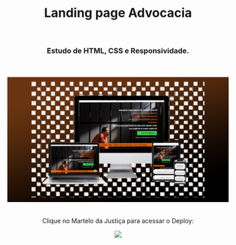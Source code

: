 <h1 align="center">
  Landing page Advocacia</h1>
<br>
<h3 align="center">Estudo de HTML, CSS e Responsividade.</h3>
<br>
<br>

<div align="center">
  <img width="800px" src="img/Novo Projeto (6).png" />
</div>
<br>
<div align="center">
  
  <p>Clique no Martelo da Justiça para acessar o Deploy:</p>
<a href="https://ldpageadv.netlify.app/" target="_blank"><img width= "100" src="https://img.freepik.com/vetores-gratis/martelo-de-juiz-de-madeira-marrom-realista_88138-139.jpg"></a>
</div>



